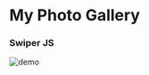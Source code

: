 # My Photo Gallery

### Swiper JS


![demo](https://user-images.githubusercontent.com/105067715/208204355-0d199d8d-e277-4407-bfa5-3fbcac2dea90.gif)

